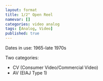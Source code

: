 ```yaml
---
layout: format
title: 1/2" Open Reel
namevar: []
categories: video analog
tags: [Analog, Video]
published: true
---
```


Dates in use: 1965-late 1970s

Two categories:
- CV (Consumer Video/Commercial Video)
- AV (EIAJ Type 1)
